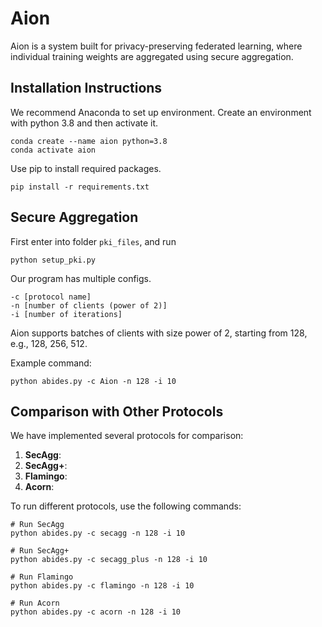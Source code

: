 # Aion

Aion is a system built for privacy-preserving federated learning, where individual training weights are aggregated using secure aggregation. 


## Installation Instructions

We recommend Anaconda to set up environment.
Create an environment with python 3.8 and then activate it.

```
conda create --name aion python=3.8
conda activate aion
```

Use pip to install required packages.

```
pip install -r requirements.txt
```




## **Secure Aggregation**

First enter into folder `pki_files`, and run
```
python setup_pki.py
```

Our program has multiple configs.

```
-c [protocol name] 
-n [number of clients (power of 2)]
-i [number of iterations] 
```
Aion supports batches of clients with size power of 2, starting from 128,
e.g., 128, 256, 512.

Example command:
```
python abides.py -c Aion -n 128 -i 10
```

## **Comparison with Other Protocols**

We have implemented several protocols for comparison:

1. **SecAgg**: 
2. **SecAgg+**: 
3. **Flamingo**: 
4. **Acorn**: 

To run different protocols, use the following commands:

```
# Run SecAgg
python abides.py -c secagg -n 128 -i 10

# Run SecAgg+
python abides.py -c secagg_plus -n 128 -i 10

# Run Flamingo
python abides.py -c flamingo -n 128 -i 10

# Run Acorn 
python abides.py -c acorn -n 128 -i 10
```






